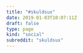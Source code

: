 ```yaml
---
title: "#skuldsux"
date: 2019-01-03T10:07:11Z
draft: false
type: page
kind: "social"
subreddit: "skuldsux"
---
```

